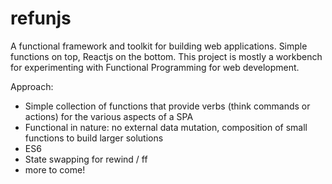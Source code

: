 # refunjs
A functional framework and toolkit for building web applications. Simple functions on top, Reactjs on the bottom.
This project is mostly a workbench for experimenting with Functional Programming for web development.

Approach:
* Simple collection of functions that provide verbs (think commands or actions) for the various aspects of a SPA
* Functional in nature: no external data mutation, composition of small functions to build larger solutions
* ES6
* State swapping for rewind / ff
* more to come!
